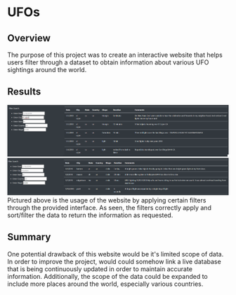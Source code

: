 # UFOs
## Overview  
The purpose of this project was to create an interactive website that helps users filter through a dataset to obtain information about various UFO sightings around the world.
## Results  
![cityFilter](https://github.com/pmercado625/UFOs/blob/main/static/Images/cityFiltered.png?raw=true)  
![shapeFiltered](https://github.com/pmercado625/UFOs/blob/main/static/Images/shapeFiltered.png?raw=true)  
Pictured above is the usage of the website by applying certain filters through the provided interface. As seen, the filters correctly apply and sort/filter the data to return the information as requested.
## Summary  
One potential drawback of this website would be it's limited scope of data. In order to improve the project, would could somehow link a live database that is being continuously updated in order to maintain accurate information. Additionally, the scope of the data could be expanded to include more places around the world, especially various countries.
